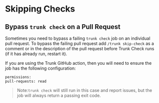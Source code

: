 # Skipping Checks

## Bypass `trunk check` on a Pull Request

Sometimes you need to bypass a failing `trunk check` job on an individual pull request. To bypass the failing pull request add `/trunk skip-check` as a comment or in the description of the pull request before Trunk Check runs (if it has already run, restart it).



If you are using the Trunk GitHub action, then you will need to ensure the job has the following configuration:

`permissions:`\
&#x20; `pull-requests: read`

> Note:`trunk check` will still run in this case and report issues, but the job will always return a passing exit code.
